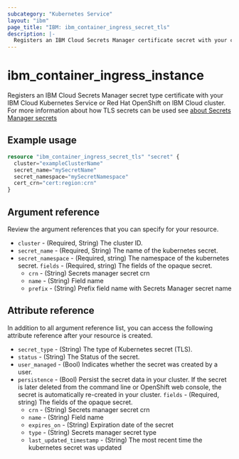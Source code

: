```yaml
---
subcategory: "Kubernetes Service"
layout: "ibm"
page_title: "IBM: ibm_container_ingress_secret_tls"
description: |-
  Registers an IBM Cloud Secrets Manager certificate secret with your cluster
---
```


# ibm_container_ingress_instance
Registers an IBM Cloud Secrets Manager secret type certificate with your IBM Cloud Kubernetes Service or Red Hat OpenShift on IBM Cloud cluster. For more information about how TLS secrets can be used see [about Secrets Manager secrets](https://cloud.ibm.com/docs/containers?topic=containers-secrets#tls)

## Example usage

```terraform
resource "ibm_container_ingress_secret_tls" "secret" {
  cluster="exampleClusterName"
  secret_name="mySecretName"
  secret_namespace="mySecretNamespace"
  cert_crn="cert:region:crn"
}
```

## Argument reference
Review the argument references that you can specify for your resource. 

- `cluster` - (Required, String) The cluster ID.
- `secret_name` - (Required, String) The name of the kubernetes secret.
- `secret_namespace` - (Required, string) The namespace of the kubernetes secret.
 `fields` - (Required, string) The fields of the opaque secret.
  - `crn` - (String) Secrets manager secret crn
  - `name` - (String) Field name
  - `prefix` - (String) Prefix field name with Secrets Manager secret name

## Attribute reference
In addition to all argument reference list, you can access the following attribute reference after your resource is created.

- `secret_type` - (String) The type of Kubernetes secret (TLS).
- `status` - (String) The Status of the secret.
- `user_managed` - (Bool) Indicates whether the secret was created by a user.
- `persistence`  - (Bool) Persist the secret data in your cluster. If the secret is later deleted from the command line or OpenShift web console, the secret is automatically re-created in your cluster.
 `fields` - (Required, string) The fields of the opaque secret.
  - `crn` - (String) Secrets manager secret crn
  - `name` - (String) Field name
  - `expires_on` - (String) Expiration date of the secret
  - `type` - (String) Secrets manager secret type
  - `last_updated_timestamp` - (String) The most recent time the kubernetes secret was updated
